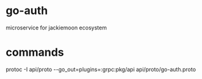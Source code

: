 # go-auth

microservice for jackiemoon ecosystem

# commands

protoc -I api/proto --go_out=plugins=:grpc:pkg/api api/proto/go-auth.proto